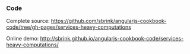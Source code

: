 ### Code

Complete source:
<https://github.com/sbrink/angularjs-cookbook-code/tree/gh-pages/services-heavy-computations>

Online demo:
<http://sbrink.github.io/angularjs-cookbook-code/services-heavy-computations/>